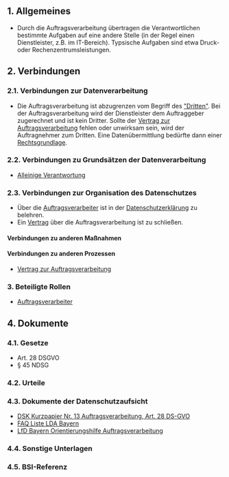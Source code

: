 ## 1. Allgemeines
- Durch die Auftragsverarbeitung übertragen die Verantwortlichen bestimmte Aufgaben auf eine andere Stelle (in der Regel einen Dienstleister, z.B. im IT-Bereich). Typsische Aufgaben sind etwa Druck- oder Rechenzentrumsleistungen.
## 2. Verbindungen
### 2.1. Verbindungen zur Datenverarbeitung
- Die Auftragsverarbeitung ist abzugrenzen vom Begriff des ["Dritten"](../Datenverarbeitung/Dritte.md). Bei der Auftragsverarbeitung wird der Dienstleister dem Auftraggeber zugerechnet und ist kein Dritter. Sollte der [Vertrag zur Auftragsverarbeitung](../Organisation/Vertrag-Auftragsverarbeitung.md) fehlen oder unwirksam sein, wird der Auftragnehmer zum Dritten. Eine Datenübermittlung bedürfte dann einer [Rechtsgrundlage](../Grundsaetze-Datenverarbeitung/Rechtmaessigkeit.md).
### 2.2. Verbindungen zu Grundsätzen der Datenverarbeitung
- [Alleinige Verantwortung](../Datenverarbeitung/Alleinige-Verantwortung.md)
### 2.3. Verbindungen zur Organisation des Datenschutzes
- Über die [Auftragsverarbeiter](../Datenverarbeitung/Auftragsverarbeiter.md) ist in der [Datenschutzerklärung](../Organisation/Datenschutzerklaerung.md) zu belehren.
- Ein [Vertrag](../Organisation/Vertrag-Auftragsverarbeitung.md) über die Auftragsverarbeitung ist zu schließen.
#### Verbindungen zu anderen Maßnahmen
#### Verbindungen zu anderen Prozessen
- [Vertrag zur Auftragsverarbeitung](../Organisation/Vertrag-Auftragsverarbeitung.md)
### 3. Beteiligte Rollen
- [Auftragsverarbeiter](../Organisation/Rolle-Auftragsverarbeiter.md)
## 4. Dokumente
### 4.1. Gesetze
- Art. 28 DSGVO
- § 45 NDSG
### 4.2. Urteile
### 4.3. Dokumente der Datenschutzaufsicht
- [DSK Kurzpapier Nr. 13 Auftragsverarbeitung, Art. 28 DS-GVO](https://www.datenschutzkonferenz-online.de/media/kp/dsk_kpnr_13.pdf)
- [FAQ Liste LDA Bayern](https://www.lda.bayern.de/media/FAQ_Abgrenzung_Auftragsverarbeitung.pdf)
- [LfD Bayern Orientierungshilfe Auftragsverarbeitung](https://www.datenschutz-bayern.de/technik/orient/oh_auftragsverarbeitung.pdf)
### 4.4. Sonstige Unterlagen
### 4.5. BSI-Referenz

